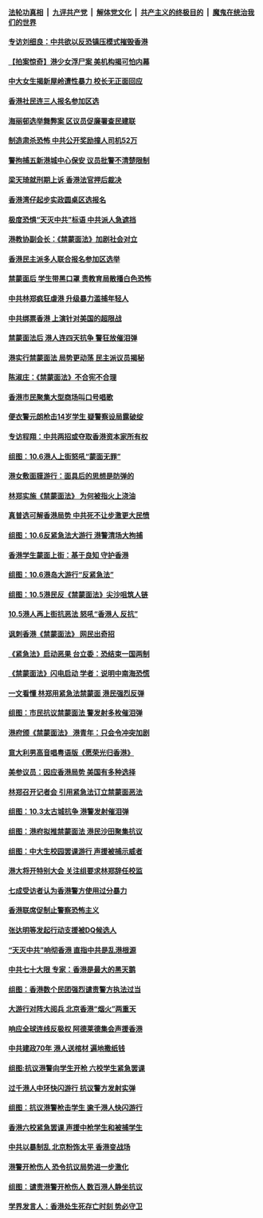 ####  [法轮功真相](../../../../basic/blob/master/README.md?t=10111239) &nbsp;|&nbsp; [九评共产党](../../../../9ping.md/blob/master/README.md?t=10111239) &nbsp;|&nbsp; [解体党文化](../../../../jtdwh.md/blob/master/README.md?t=10111239)  &nbsp;|&nbsp; [共产主义的终极目的](../../../../gczydzjmd.md/blob/master/README.md?t=10111239) &nbsp;|&nbsp; [魔鬼在统治我们的世界](../../../../mgztzwmdsj.md/blob/master/README.md?t=10111239) 

#### [专访刘细良：中共欲以反恐镇压模式摧毁香港](../pages/nsc415/n11581860.md?t=10111239) 

#### [【拍案惊奇】港少女浮尸案 美机构揭可怕内幕](../pages/nsc415/n11581423.md?t=10111239) 

#### [中大女生揭新屋岭遭性暴力 校长无正面回应](../pages/nsc415/n11581494.md?t=10111239) 

#### [香港社民连三人报名参加区选](../pages/nsc415/n11581435.md?t=10111239) 

#### [海丽邨选举舞弊案 区议员促廉署查民建联](../pages/nsc415/n11581469.md?t=10111239) 

#### [制造肃杀恐怖 中共公开奖励撞人司机52万](../pages/nsc415/n11581115.md?t=10111239) 

#### [警拘捕五新港城中心保安 议员批警不清楚限制](../pages/nsc415/n11579684.md?t=10111239) 

#### [梁天琦就刑期上诉 香港法官押后裁决](../pages/nsc415/n11579674.md?t=10111239) 

#### [香港湾仔起步实政圆桌区选报名](../pages/nsc415/n11579641.md?t=10111239) 

#### [极度恐惧“天灭中共”标语 中共派人急遮挡](../pages/nsc415/n11579361.md?t=10111239) 

#### [港教协副会长：《禁蒙面法》加剧社会对立](../pages/nsc415/n11578019.md?t=10111239) 

#### [香港民主派多人联合报名参加区选举](../pages/nsc415/n11577382.md?t=10111239) 

#### [禁蒙面后 学生带黑口罩 责教育局散播白色恐怖](../pages/nsc415/n11577309.md?t=10111239) 

#### [中共林郑疯狂虐港 升级暴力滥捕年轻人](../pages/nsc415/n11577052.md?t=10111239) 

#### [中共绑票香港 上演针对美国的超限战](../pages/nsc415/n11576935.md?t=10111239) 

#### [禁蒙面法后 港人连四天抗争 警狂放催泪弹](../pages/nsc415/n11576775.md?t=10111239) 

#### [港实行禁蒙面法 局势更动荡 民主派议员揭秘](../pages/nsc415/n11576706.md?t=10111239) 

#### [陈淑庄：《禁蒙面法》不合宪不合理](../pages/nsc415/n11574788.md?t=10111239) 

#### [香港市民聚集大型商场叫口号唱歌](../pages/nsc415/n11574764.md?t=10111239) 

#### [便衣警元朗枪击14岁学生 疑警察设局露破绽](../pages/nsc415/n11574664.md?t=10111239) 

#### [专访程翔：中共两招或夺取香港资本家所有权](../pages/nsc415/n11574015.md?t=10111239) 

#### [组图：10.6港人上街怒吼“蒙面无罪”](../pages/nsc415/n11571811.md?t=10111239) 

#### [港女敷面膜游行：面具后的思想是防弹的](../pages/nsc415/n11573560.md?t=10111239) 

#### [林郑实施《禁蒙面法》 为何被指火上浇油](../pages/nsc415/n11572289.md?t=10111239) 

#### [真普选可解香港局势 中共死不让步激更大民愤](../pages/nsc415/n11571716.md?t=10111239) 

#### [组图：10.6反紧急法大游行 港警清场大拘捕](../pages/nsc415/n11571992.md?t=10111239) 

#### [香港学生蒙面上街：基于良知 守护香港](../pages/nsc415/n11571495.md?t=10111239) 

#### [组图：10.6港岛大游行“反紧急法”](../pages/nsc415/n11571308.md?t=10111239) 

#### [组图：10.5港民反《禁蒙面法》尖沙咀筑人链](../pages/nsc415/n11570371.md?t=10111239) 

#### [10.5港人再上街抗恶法 怒吼“香港人 反抗”](../pages/nsc415/n11570479.md?t=10111239) 

#### [讽刺香港《禁蒙面法》 网民出奇招](../pages/nsc415/n11569697.md?t=10111239) 

#### [《紧急法》启动恶果 台立委：恐结束一国两制](../pages/nsc415/n11568861.md?t=10111239) 

#### [《禁蒙面法》闪电启动 学者：说明中南海恐慌](../pages/nsc415/n11568825.md?t=10111239) 

#### [一文看懂 林郑用紧急法禁蒙面 港民强烈反弹](../pages/nsc415/n11568769.md?t=10111239) 

#### [组图：市民抗议禁蒙面法 警发射多枚催泪弹](../pages/nsc415/n11568464.md?t=10111239) 

#### [港府颁《禁蒙面法》 港青年：只会令冲突加剧](../pages/nsc415/n11568009.md?t=10111239) 

#### [意大利男高音唱粤语版《愿荣光归香港》](../pages/nsc415/n11567666.md?t=10111239) 

#### [美参议员：因应香港局势 美国有多种选择](../pages/nsc415/n11567485.md?t=10111239) 

#### [林郑召开记者会 引用紧急法订立禁蒙面恶法](../pages/nsc415/n11567174.md?t=10111239) 

#### [组图：10.3太古城抗争 港警发射催泪弹](../pages/nsc415/n11566832.md?t=10111239) 

#### [组图：港府拟推禁蒙面法 港民沙田聚集抗议](../pages/nsc415/n11566684.md?t=10111239) 

#### [组图：中大生校园罢课游行 声援被捕示威者](../pages/nsc415/n11565881.md?t=10111239) 

#### [港大将开特别大会 关注组要求林郑辞任校监](../pages/nsc415/n11566675.md?t=10111239) 

#### [七成受访者认为香港警方使用过分暴力](../pages/nsc415/n11566630.md?t=10111239) 

#### [香港联席促制止警察恐怖主义](../pages/nsc415/n11566606.md?t=10111239) 

#### [张达明等发起行动支援被DQ候选人](../pages/nsc415/n11566597.md?t=10111239) 

#### [“天灭中共”响彻香港 直指中共是乱港根源](../pages/nsc415/n11566217.md?t=10111239) 

#### [中共七十大限 专家：香港是最大的黑天鹅](../pages/nsc415/n11565185.md?t=10111239) 

#### [组图：香港数个民团强烈谴责警方执法过当](../pages/nsc415/n11564539.md?t=10111239) 

#### [大游行对阵大阅兵 北京香港“烟火”两重天](../pages/nsc415/n11561458.md?t=10111239) 

#### [响应全球连线反极权 阿德莱德集会声援香港](../pages/nsc415/n11564218.md?t=10111239) 

#### [中共建政70年 港人送棺材 遍地撒纸钱](../pages/nsc415/n11563935.md?t=10111239) 

#### [组图:抗议港警向学生开枪 六校学生紧急罢课](../pages/nsc415/n11563068.md?t=10111239) 

#### [过千港人中环快闪游行 抗议警方发射实弹](../pages/nsc415/n11564231.md?t=10111239) 

#### [组图：抗议港警枪击学生 逾千港人快闪游行](../pages/nsc415/n11562945.md?t=10111239) 

#### [香港六校紧急罢课 声援中枪学生和被捕学生](../pages/nsc415/n11563549.md?t=10111239) 

#### [中共以暴制乱 北京粉饰太平 香港变战场](../pages/nsc415/n11563729.md?t=10111239) 

#### [港警开枪伤人 恐令抗议局势进一步激化](../pages/nsc415/n11563161.md?t=10111239) 

#### [组图：谴责港警开枪伤人 数百港人静坐抗议](../pages/nsc415/n11562458.md?t=10111239) 

#### [学界发言人：香港处生死存亡时刻 势必守卫](../pages/nsc415/n11561758.md?t=10111239) 

